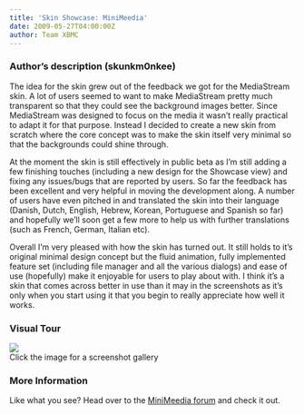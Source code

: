```yaml
---
title: 'Skin Showcase: MiniMeedia'
date: 2009-05-27T04:00:00Z
author: Team XBMC
---
```

### Author’s description (skunkm0nkee)

 The idea for the skin grew out of the feedback we got for the MediaStream skin. A lot of users seemed to want to make MediaStream pretty much transparent so that they could see the background images better. Since MediaStream was designed to focus on the media it wasn’t really practical to adapt it for that purpose. Instead I decided to create a new skin from scratch where the core concept was to make the skin itself very minimal so that the backgrounds could shine through.

 At the moment the skin is still effectively in public beta as I’m still adding a few finishing touches (including a new design for the Showcase view) and fixing any issues/bugs that are reported by users. So far the feedback has been excellent and very helpful in moving the development along. A number of users have even pitched in and translated the skin into their language (Danish, Dutch, English, Hebrew, Korean, Portuguese and Spanish so far) and hopefully we’ll soon get a few more to help us with further translations (such as French, German, Italian etc).

 Overall I’m very pleased with how the skin has turned out. It still holds to it’s original minimal design concept but the fluid animation, fully implemented feature set (including file manager and all the various dialogs) and ease of use (hopefully) make it enjoyable for users to play about with. I think it’s a skin that comes across better in use than it may in the screenshots as it’s only when you start using it that you begin to really appreciate how well it works.

 ### Visual Tour

 [![](/sites/default/files/uploads/homemusicplaying.jpg)](/sites/default/files/uploads/homemusicplaying.jpg)  
 Click the image for a screenshot gallery

    


 ### More Information

 Like what you see? Head over to the [MiniMeedia forum](https://forum.kodi.tv/forumdisplay.php?fid=114) and check it out.       

 